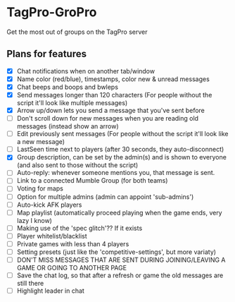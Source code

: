 # TagPro-GroPro
Get the most out of groups on the TagPro server

## Plans for features
- [x] Chat notifications when on another tab/window
- [x] Name color (red/blue), timestamps, color new & unread messages
- [x] Chat beeps and boops and bwleps
- [x] Send messages longer than 120 characters (For people without the script it'll look like multiple messages)
- [x] Arrow up/down lets you send a message that you've sent before
- [ ] Don't scroll down for new messages when you are reading old messages (instead show an arrow)
- [ ] Edit previously sent messages (For people without the script it'll look like a new message)
- [ ] LastSeen time next to players (after 30 seconds, they auto-disconnect)
- [x] Group description, can be set by the admin(s) and is shown to everyone (and also sent to those without the script)
- [ ] Auto-reply: whenever someone mentions you, that message is sent.
- [ ] Link to a connected Mumble Group (for both teams)
- [ ] Voting for maps
- [ ] Option for multiple admins (admin can appoint 'sub-admins')
- [ ] Auto-kick AFK players
- [ ] Map playlist (automatically proceed playing when the game ends, very lazy I know)
- [ ] Making use of the 'spec glitch'?? If it exists
- [ ] Player whitelist/blacklist
- [ ] Private games with less than 4 players
- [ ] Setting presets (just like the 'competitive-settings', but more variaty)
- [ ] DON'T MISS MESSAGES THAT ARE SENT DURING JOINING/LEAVING A GAME OR GOING TO ANOTHER PAGE
- [ ] Save the chat log, so that after a refresh or game the old messages are still there
- [ ] Highlight leader in chat
